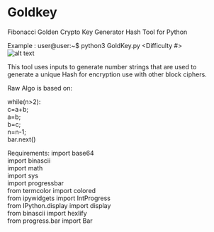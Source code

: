 # Goldkey
Fibonacci Golden Crypto Key Generator Hash Tool for Python  


Example :   user@user:~\$ python3  GoldKey.py <Difficulty #> <Password to Hash>  
![alt text](http://texascryptosolutions.com/images/Untitledgoldkey.png)



This tool uses inputs to generate number strings that are used to  
generate a unique Hash for encryption use with other block ciphers.  


Raw Algo is based on:  
  
while(n>2):  
      c=a+b;  
      a=b;  
      b=c;  
      n=n-1;  
      bar.next()    
      
Requirements: 
import base64  
import binascii  
import math  
import sys  
import progressbar  
from termcolor import colored  
from ipywidgets import IntProgress  
from IPython.display import display  
from binascii import hexlify  
from progress.bar import Bar  


  
